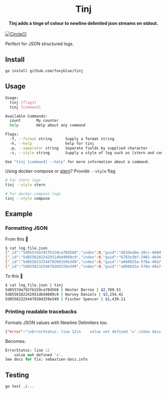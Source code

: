 <h1 align="center">
    Tinj
</h1>

<h4 align="center">
    Tinj adds a tinge of colour to newline delimited json streams on stdout.
</h4>

[![CircleCI](https://circleci.com/gh/foxyblue/tinj.svg?style=shield)](https://circleci.com/gh/foxyblue/tinj)

Perfect for JSON structured logs.

## Install

```bash
go install github.com/foxyblue/tinj
```

## Usage

```bash
Usage:
  tinj [flags]
  tinj [command]

Available Commands:
  count       My counter
  help        Help about any command

Flags:
  -f, --format string      Supply a format string
  -h, --help               help for tinj
  -p, --separator string   Separate fields by supplied character
  -s, --style string       Supply a style of log such as [stern and compose]

Use "tinj [command] --help" for more information about a command.
```

Using docker-compose or [stern](https://github.com/wercker/stern)? Provide `--style` flag

```bash
# For stern logs
tinj --style stern

# For docker-compose logs
tinj --style compose
```

## Example

### Formatting JSON

From this 🧐

```bash
$ cat log_file.json
{"_id":"5d8557da792fb159ca70d568","index":0,"guid":"d83deabe-10cc-468d-9f92-e49b9c18c5fc","isActive":false,"balance":"$2,769.51","picture":"http://placehold.it/32x32","age":29,"eyeColor":"brown","name":"Hester Barron","gender":"male"}
{"_id":"5d8558182242931dbd4089c9","index":0,"guid":"6783e3bf-2901-4b34-966e-b5573b227e9b","isActive":true,"balance":"$3,254.41","picture":"http://placehold.it/32x32","age":40,"eyeColor":"brown","name":"Harvey Daniels","gender":"male"}
{"_id":"5d85582325447920d159e349","index":0,"guid":"a068825a-578a-40a7-ae35-861018a3c69b","isActive":true,"balance":"$1,439.11","picture":"http://placehold.it/32x32","age":22,"eyeColor":"brown","name":"Fischer Spencer","gender":"male"}
{"_id":"5d85582325447920d159e349","index":0,"guid":"a068825a-578a-40a7-ae35-861018a3c69b","isActive":true,"balance":"$1,439.11","picture":"http://placehold.it/32x32","age":22,"eyeColor":"brown","name":"Fischer Spencer","gender":"male"}
```

To this 🤩

```bash
$ cat log_file.json | tinj
5d8557da792fb159ca70d568 | Hester Barron | $2,769.51
5d8558182242931dbd4089c9 | Harvey Daniels | $3,254.41
5d85582325447920d159e349 | Fischer Spencer | $1,439.11
```

### Printing readable tracebacks

Formats JSON values with Newline Delimiters too.

```json
{"error":"\nErrorStatus: line 12\n    value not defined 'x'.\nSee docs for fix: sebastien-docs.info"}
```

Becomes:

```python
ErrorStatus: line 12
    value not defined 'x'.
See docs for fix: sebastien-docs.info
```

## Testing

```bash
go test ./...
```
